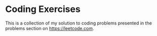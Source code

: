# Coding Exercises

This is a collection of my solution to coding problems presented in the problems section on https://leetcode.com.